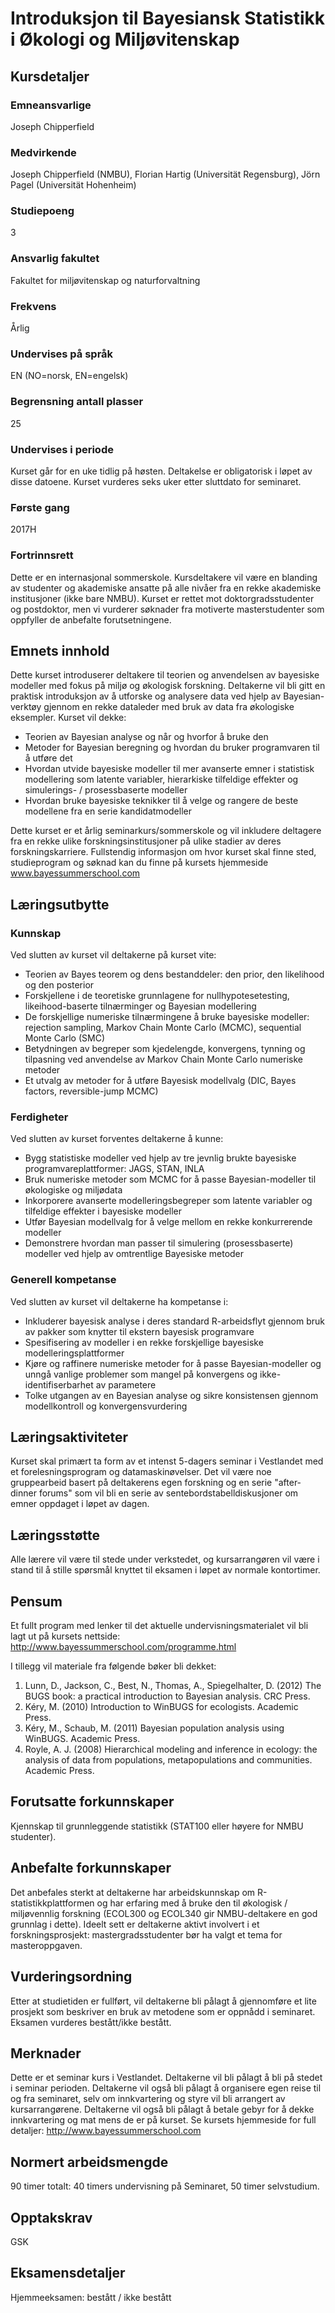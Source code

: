 # Introduksjon til Bayesiansk Statistikk i Økologi og Miljøvitenskap

## Kursdetaljer

### Emneansvarlige
Joseph Chipperfield

### Medvirkende
Joseph Chipperfield (NMBU), Florian Hartig (Universität Regensburg), Jörn Pagel (Universität Hohenheim)

### Studiepoeng
3

### Ansvarlig fakultet
Fakultet for miljøvitenskap og naturforvaltning

### Frekvens
Årlig

### Undervises på språk
EN (NO=norsk, EN=engelsk)

### Begrensning antall plasser
25

### Undervises i periode
Kurset går for en uke tidlig på høsten. Deltakelse er obligatorisk i løpet av disse datoene. Kurset vurderes seks uker etter sluttdato for seminaret.

### Første gang
2017H

### Fortrinnsrett
Dette er en internasjonal sommerskole. Kursdeltakere vil være en blanding av studenter og akademiske ansatte på alle nivåer fra en rekke akademiske institusjoner (ikke bare NMBU). Kurset er rettet mot doktorgradsstudenter og postdoktor, men vi vurderer søknader fra motiverte masterstudenter som oppfyller de anbefalte forutsetningene.

## Emnets innhold
Dette kurset introduserer deltakere til teorien og anvendelsen av bayesiske modeller med fokus på miljø og økologisk forskning. Deltakerne vil bli gitt en praktisk introduksjon av å utforske og analysere data ved hjelp av Bayesian-verktøy gjennom en rekke dataleder med bruk av data fra økologiske eksempler. Kurset vil dekke:
* Teorien av Bayesian analyse og når og hvorfor å bruke den
* Metoder for Bayesian beregning og hvordan du bruker programvaren til å utføre det
* Hvordan utvide bayesiske modeller til mer avanserte emner i statistisk modellering som latente variabler, hierarkiske tilfeldige effekter og simulerings- / prosessbaserte modeller
* Hvordan bruke bayesiske teknikker til å velge og rangere de beste modellene fra en serie kandidatmodeller

Dette kurset er et årlig seminarkurs/sommerskole og vil inkludere deltagere fra en rekke ulike forskningsinstitusjoner på ulike stadier av deres forskningskarriere. Fullstendig informasjon om hvor kurset skal finne sted, studieprogram og søknad kan du finne på kursets hjemmeside www.bayessummerschool.com

## Læringsutbytte

### Kunnskap
Ved slutten av kurset vil deltakerne på kurset vite:
* Teorien av Bayes teorem og dens bestanddeler: den prior, den likelihood og den posterior
* Forskjellene i de teoretiske grunnlagene for nullhypotesetesting, likeihood-baserte tilnærminger og Bayesian modellering
* De forskjellige numeriske tilnærmingene å bruke bayesiske modeller: rejection sampling, Markov Chain Monte Carlo (MCMC), sequential Monte Carlo (SMC)
* Betydningen av begreper som kjedelengde, konvergens, tynning og tilpasning ved anvendelse av Markov Chain Monte Carlo numeriske metoder
* Et utvalg av metoder for å utføre Bayesisk modellvalg (DIC, Bayes factors, reversible-jump MCMC)

### Ferdigheter
Ved slutten av kurset forventes deltakerne å kunne:
* Bygg statistiske modeller ved hjelp av tre jevnlig brukte bayesiske programvareplattformer: JAGS, STAN, INLA
* Bruk numeriske metoder som MCMC for å passe Bayesian-modeller til økologiske og miljødata
* Inkorporere avanserte modelleringsbegreper som latente variabler og tilfeldige effekter i bayesiske modeller
* Utfør Bayesian modellvalg for å velge mellom en rekke konkurrerende modeller
* Demonstrere hvordan man passer til simulering (prosessbaserte) modeller ved hjelp av omtrentlige Bayesiske metoder

### Generell kompetanse
Ved slutten av kurset vil deltakerne ha kompetanse i:
* Inkluderer bayesisk analyse i deres standard R-arbeidsflyt gjennom bruk av pakker som knytter til ekstern bayesisk programvare
* Spesifisering av modeller i en rekke forskjellige bayesiske modelleringsplattformer
* Kjøre og raffinere numeriske metoder for å passe Bayesian-modeller og unngå vanlige problemer som mangel på konvergens og ikke-identifiserbarhet av parametere
* Tolke utgangen av en Bayesian analyse og sikre konsistensen gjennom modellkontroll og konvergensvurdering

## Læringsaktiviteter
Kurset skal primært ta form av et intenst 5-dagers seminar i Vestlandet med et forelesningsprogram og datamaskinøvelser. Det vil være noe gruppearbeid basert på deltakerens egen forskning og en serie "after-dinner forums" som vil bli en serie av sentebordstabelldiskusjoner om emner oppdaget i løpet av dagen.

## Læringsstøtte
Alle lærere vil være til stede under verkstedet, og kursarrangøren vil være i stand til å stille spørsmål knyttet til eksamen i løpet av normale kontortimer.

## Pensum
Et fullt program med lenker til det aktuelle undervisningsmaterialet vil bli lagt ut på kursets nettside: http://www.bayessummerschool.com/programme.html

I tillegg vil materiale fra følgende bøker bli dekket:
1. Lunn, D., Jackson, C., Best, N., Thomas, A., Spiegelhalter, D. (2012) The BUGS book: a practical introduction to Bayesian analysis.  CRC Press.
2. Kéry, M. (2010) Introduction to WinBUGS for ecologists.  Academic Press.
3. Kéry, M., Schaub, M. (2011) Bayesian population analysis using WinBUGS.  Academic Press.
4. Royle, A. J. (2008) Hierarchical modeling and inference in ecology: the analysis of data from populations, metapopulations and communities.  Academic Press.

## Forutsatte forkunnskaper
Kjennskap til grunnleggende statistikk (STAT100 eller høyere for NMBU studenter).

## Anbefalte forkunnskaper
Det anbefales sterkt at deltakerne har arbeidskunnskap om R-statistikkplattformen og har erfaring med å bruke den til økologisk / miljøvennlig forskning (ECOL300 og ECOL340 gir NMBU-deltakere en god grunnlag i dette). Ideelt sett er deltakerne aktivt involvert i et forskningsprosjekt: mastergradsstudenter bør ha valgt et tema for masteroppgaven.

## Vurderingsordning
Etter at studietiden er fullført, vil deltakerne bli pålagt å gjennomføre et lite prosjekt som beskriver en bruk av metodene som er oppnådd i seminaret.  Eksamen vurderes bestått/ikke bestått.

## Merknader
Dette er et seminar kurs i Vestlandet. Deltakerne vil bli pålagt å bli på stedet i seminar perioden. Deltakerne vil også bli pålagt å organisere egen reise til og fra seminaret, selv om innkvartering og styre vil bli arrangert av kursarrangørene. Deltakerne vil også bli pålagt å betale gebyr for å dekke innkvartering og mat mens de er på kurset. Se kursets hjemmeside for full detaljer: http://www.bayessummerschool.com

## Normert arbeidsmengde
90 timer totalt: 40 timers undervisning på Seminaret, 50 timer selvstudium.

## Opptakskrav
GSK

## Eksamensdetaljer
Hjemmeeksamen: bestått / ikke bestått